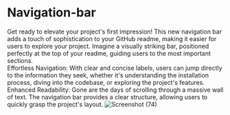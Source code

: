 # Navigation-bar
Get ready to elevate your project's first impression! This new navigation bar adds a touch of sophistication to your GitHub readme, making it easier for users to explore your project.  Imagine a visually striking bar, positioned perfectly at the top of your readme, guiding users to the most important sections.
<br>
Effortless Navigation: With clear and concise labels, users can jump directly to the information they seek, whether it's understanding the installation process, diving into the codebase, or exploring the project's features.
<br>
Enhanced Readability: Gone are the days of scrolling through a massive wall of text. The navigation bar provides a clear structure, allowing users to quickly grasp the project's layout.
![Screenshot (74)](https://github.com/Helix-1716/Navigation-bar/assets/161151585/108d4c33-f76b-4863-9f65-c40cc3513cde)
